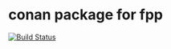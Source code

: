 # conan package for fpp

[![Build Status](https://travis-ci.com/miketsukerman/conan-fpp.svg?branch=master)](https://travis-ci.com/miketsukerman/conan-fpp)